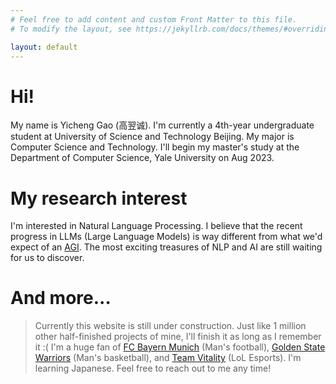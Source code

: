 ```yaml
---
# Feel free to add content and custom Front Matter to this file.
# To modify the layout, see https://jekyllrb.com/docs/themes/#overriding-theme-defaults

layout: default
---
```

# Hi!
My name is Yicheng Gao (高翌诚). I'm currently a 4th-year undergraduate student at University of Science and Technology Beijing. My major is Computer Science and Technology. I'll begin my master's study at the Department of Computer Science, Yale University on Aug 2023.

# My research interest
I'm interested in Natural Language Processing. I believe that the recent progress in LLMs (Large Language Models) is way different from what we'd expect of an [AGI](https://en.wikipedia.org/wiki/Artificial_general_intelligence). The most exciting treasures of NLP and AI are still waiting for us to discover.

# And more...
> Currently this website is still under construction. Just like 1 million other half-finished projects of mine, I'll finish it as long as I remember it :(
> I'm a huge fan of [FC Bayern Munich](https://en.wikipedia.org/wiki/FC_Bayern_Munich) (Man's football), [Golden State Warriors](https://www.nba.com/warriors/) (Man's basketball), and [Team Vitality](https://lol.fandom.com/wiki/Team_Vitality) (LoL Esports).
> I'm learning Japanese.
> Feel free to reach out to me any time!
